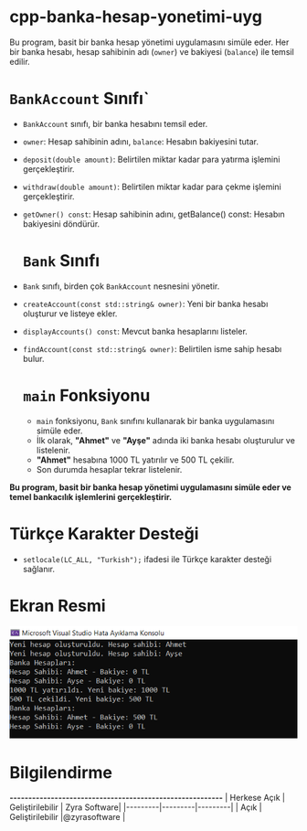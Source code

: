 # cpp-banka-hesap-yonetimi-uyg
Bu program, basit bir banka hesap yönetimi uygulamasını simüle eder. Her bir banka hesabı, hesap sahibinin adı (`owner`) ve bakiyesi (`balance`) ile temsil edilir.

# `BankAccount` Sınıfı`
- `BankAccount` sınıfı, bir banka hesabını temsil eder.
- `owner`: Hesap sahibinin adını, `balance`: Hesabın bakiyesini tutar.
- `deposit(double amount)`: Belirtilen miktar kadar para yatırma işlemini gerçekleştirir.
- `withdraw(double amount)`: Belirtilen miktar kadar para çekme işlemini gerçekleştirir.
- `getOwner() const`: Hesap sahibinin adını, getBalance() const: Hesabın bakiyesini döndürür.

  # `Bank` Sınıfı
- `Bank` sınıfı, birden çok `BankAccount` nesnesini yönetir.
- `createAccount(const std::string& owner)`: Yeni bir banka hesabı oluşturur ve listeye ekler.
- `displayAccounts() const`: Mevcut banka hesaplarını listeler.
- `findAccount(const std::string& owner)`: Belirtilen isme sahip hesabı bulur.
 

  # `main` Fonksiyonu
  - `main` fonksiyonu, `Bank` sınıfını kullanarak bir banka uygulamasını simüle eder.
  - İlk olarak, **"Ahmet"** ve **"Ayşe"** adında iki banka hesabı oluşturulur ve listelenir.
  - **"Ahmet"** hesabına 1000 TL yatırılır ve 500 TL çekilir.
  - Son durumda hesaplar tekrar listelenir.
    
**Bu program, basit bir banka hesap yönetimi uygulamasını simüle eder ve temel bankacılık işlemlerini gerçekleştirir.**


# Türkçe Karakter Desteği
- `setlocale(LC_ALL, "Turkish");` ifadesi ile Türkçe karakter desteği sağlanır.


# Ekran Resmi
![zyrasoftware](kodde4.png)

# Bilgilendirme
**---------------------------------------------------------**
| Herkese Açık | Geliştirilebilir | Zyra Software|
|---------|---------|---------|
| Açık | Geliştirilebilir |@zyrasoftware |



